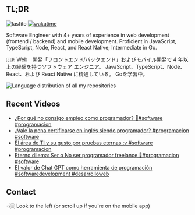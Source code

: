 
## TL;DR 　

<img src="https://komarev.com/ghpvc/?username=lasfito&label=Profile%20views&color=0e75b6&style=flat" alt="lasfito" />  [![wakatime](https://wakatime.com/badge/user/5f64052e-88c6-4b16-a87a-e9f52142e69a.svg)](https://wakatime.com/@5f64052e-88c6-4b16-a87a-e9f52142e69a)

Software Engineer with 4+ years of experience in web development (frontend / backend) and mobile development. Proficient in JavaScript, TypeScript, Node, React, and React Native; Intermediate in Go. 

🇯🇵 Web　開発「フロントエンド/バックエンド」およびモバイル開発で 4 年以上の経験を持つソフトウェア エンジニア。 JavaScript、TypeScript、Node、React、および React Native に精通している。 Goを学習中。

<img align="center" src="https://github-readme-stats-6vqzxcuwk-lasfito.vercel.app/api/top-langs?username=lasfito&show_icons=true&locale=es&layout=compact&langs_count=6&theme=nord&custom_title=All+of+my+Repositories" alt="Language distribution of all my repositories" /> 

## Recent Videos
<!-- BLOG-POST-LIST:START -->
- [¿Por qué no consigo empleo como programador? 🤔#software  #programacion](https://www.youtube.com/watch?v=8_cW-owgAHg)
- [¿Vale la pena certificarse en inglés siendo programador?  #programacion #software](https://www.youtube.com/watch?v=or_XoDJj-2I)
- [El área de TI y su gusto por pruebas eternas :v #software #programacion](https://www.youtube.com/watch?v=hzvjLjpFpc0)
- [Eterno dilema: Ser o No ser  programador freelance 🤔#programacion #software](https://www.youtube.com/watch?v=eceStft5R8c)
- [El valor de Chat GPT como herramienta de programación #softwaredevelopment  #desarrolloweb](https://www.youtube.com/watch?v=Xi9LXeybi7c)
<!-- BLOG-POST-LIST:END -->

## Contact

👈🏼 Look to the left (or scroll up if you're on the mobile app)









  
